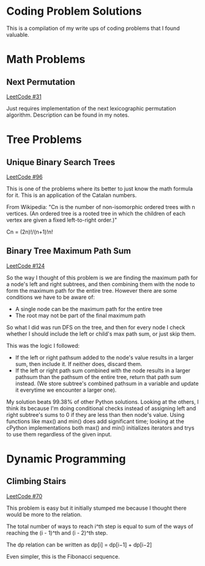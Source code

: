 # Coding Problem Solutions
This is a compilation of my write ups of coding problems that I found valuable.

# Math Problems
## Next Permutation
[LeetCode #31](https://leetcode.com/problems/next-permutation/description/)

Just requires implementation of the next lexicographic permutation algorithm. Description can be found in my notes.

# Tree Problems
## Unique Binary Search Trees
[LeetCode #96](https://leetcode.com/problems/unique-binary-search-trees/description/)

This is one of the problems where its better to just know the math formula for it. This is an application of the Catalan numbers.

From Wikipedia: "Cn is the number of non-isomorphic ordered trees with n vertices. (An ordered tree is a rooted tree in which the children of each vertex are given a fixed left-to-right order.)"

Cn = (2n)!/(n+1)!n!

## Binary Tree Maximum Path Sum
[LeetCode #124](https://leetcode.com/problems/binary-tree-maximum-path-sum/description/)

So the way I thought of this problem is we are finding the maximum path for a node's left and right subtrees, and then combining them with the node to form the maximum path for the entire tree. However there are some conditions we have to be aware of:
- A single node can be the maximum path for the entire tree
- The root may not be part of the final maximum path

So what I did was run DFS on the tree, and then for every node I check whether I should include the left or child's max path sum, or just skip them.

This was the logic I followed:
- If the left or right pathsum added to the node's value results in a larger sum, then include it. If neither does, discard them.
- If the left or right path sum combined with the node results in a larger pathsum than the pathsum of the entire tree, return that path sum instead. (We store subtree's combined pathsum in a variable and update it everytime we encounter a larger one).

My solution beats 99.38% of other Python solutions. Looking at the others, I think its because I'm doing conditional checks instead of assigning left and right subtree's sums to 0 if they are less than then node's value. Using functions like max() and min() does add significant time; looking at the cPython implementations both max() and min() initializes iterators and trys to use them regardless of the given input.

# Dynamic Programming
## Climbing Stairs
[LeetCode #70](https://leetcode.com/problems/climbing-stairs/description/)

This problem is easy but it initially stumped me because I thought there would be more to the relation.

The total number of ways to reach i^th step is equal to sum of the ways of reaching the (i - 1)^th and (i - 2)^th step.

The dp relation can be written as dp[i] = dp[i−1] + dp[i−2]

Even simpler, this is the Fibonacci sequence.